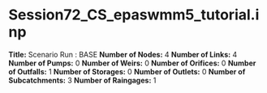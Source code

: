 # Session72_CS_epaswmm5_tutorial.inp
**Title:** Scenario Run :  BASE
**Number of Nodes:** 4
**Number of Links:** 4
**Number of Pumps:** 0
**Number of Weirs:** 0
**Number of Orifices:** 0
**Number of Outfalls:** 1
**Number of Storages:** 0
**Number of Outlets:** 0
**Number of Subcatchments:** 3
**Number of Raingages:** 1
